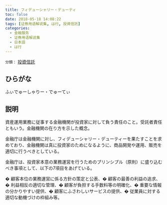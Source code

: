 ```yaml
---
title: フィデューシャリー・デューティ
toc: false
date: 2018-05-18 14:08:22
tags: [证券用语解说集, は行, 投資信託]
categories:
  - 金融服务
  - 证券用语解说集
  - 日本語
  - は行
---
```


`分類：` [投資信託](/tags/投資信託/)

## ひらがな

ふぃでゅーしゃりー・でゅーてぃ

## 説明

資産運用業務に従事する金融機関が投資家に対して負う責任のこと。受託者責任ともいう。金融機関の在り方を示した概念。

金融庁は金融機関に対し、フィデューシャリー・デューティーを果たすことを求めており、金融機関は真に投資家のためになるように、商品開発や運用、販売を適切に行うべきとしている。

金融庁は、投資家本意の業務運営を行うためのプリンシプル（原則）に盛り込むべき事項として、以下の7項目をあげている。

� 顧客本位の業務運営に係る方針の策定と公表、� 顧客の最善の利益の追求、� 利益相反の適切な管理、� 顧客が負担する手数料等の明確化、� 重要な情報の分かりやすい提供、� 顧客にふさわしいサービスの提供、� 従業員に対する適切な動機づけの枠組み等。
